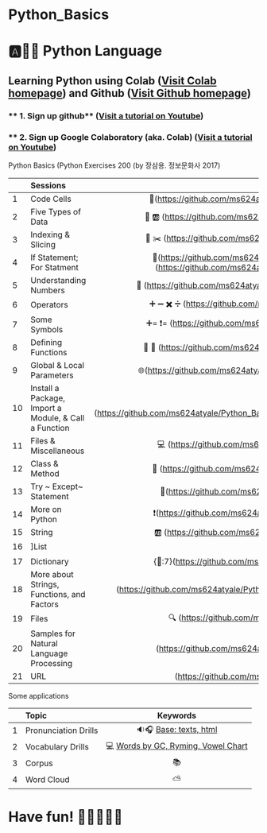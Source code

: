 # Python_Basics

# :a::hamster::paw_prints: Python Language
## **Learning Python** using **Colab** ([Visit Colab homepage](https://colab.research.google.com/?utm_source=scs-index)) and **Github** ([Visit Github homepage](https://github.com/))

### ** 1. Sign up github** ([Visit a tutorial on Youtube](https://www.youtube.com/watch?v=c-NikCpec7U))
### ** 2. Sign up Google Colaboratory (aka. Colab) ([Visit a tutorial on Youtube](https://www.youtube.com/watch?v=2X_EU18OeYM))

Python Basics (Python Exercises 200 (by 장삼용. 정보문화사 2017)

|  | Sessions | Keywords |
|:--|:---|:---:|
| 1 | Code Cells | 🐾(https://github.com/ms624atyale/Python_Basics/blob/main/1_CodeCells_Basic_.ipynb)|  
| 2 | Five Types of Data | 🔢 🆎 (https://github.com/ms624atyale/Python_Basics/blob/main/2_FiveTypesofData.ipynb)|
| 3 | Indexing & Slicing | 📌 ✂️ (https://github.com/ms624atyale/Python_Basics/blob/main/3_Indexing_Slicing.ipynb)|
| 4 | If Statement; For Statment | 🌈(https://github.com/ms624atyale/Python_Basics/blob/main/4_1_IfStatement.ipynb) 🔂 (https://github.com/ms624atyale/Python_Basics/blob/main/4_2_ForStatement.ipynb)| 
| 5 | Understanding Numbers | 🔢 (https://github.com/ms624atyale/Python_Basics/blob/main/5_UnderstandingNumbers.ipynb)| 
| 6 | Operators | ➕ ➖ ✖️ ➗ (https://github.com/ms624atyale/Python_Basics/blob/main/6_Operators.ipynb)| 
| 7  | Some Symbols | ➕= ❗= (https://github.com/ms624atyale/Python_Basics/blob/main/7_SomeSymbols.ipynb)| 
| 8  | Defining Functions | 🍔 🍧 (https://github.com/ms624atyale/Python_Basics/blob/main/8_DefiningFunctions.ipynb)| 
| 9  | Global & Local Parameters | 🌐(https://github.com/ms624atyale/Python_Basics/blob/main/9_GlobalLocalParameters.ipynb)| 
| 10 | Install a Package, Import a Module, & Call a Function | [🎁(https://github.com/ms624atyale/Python_Basics/blob/main/10_InstallPackages_ImportModlues_CallFunctions.ipynb)]| 
| 11 | Files & Miscellaneous | 💻 (https://github.com/ms624atyale/Python_Basics/blob/main/11_Files_Misc.ipynb)| 
| 12 | Class & Method | 🔐 (https://github.com/ms624atyale/Python_Basics/blob/main/12_Class_Method.ipynb)| 
| 13 | Try ~ Except~ Statement |🚦(https://github.com/ms624atyale/Python_Basics/blob/main/13_try_Except.ipynb)| 
| 14 | More on Python |❗(https://github.com/ms624atyale/Python_Basics/blob/main/14_MoreonPython.ipynb)| 
| 15 | String | 🆎 (https://github.com/ms624atyale/Python_Basics/blob/main/15_AboutSrings.ipynb)| 
| 16 | ]List | [🚙,🚗,🚒,🚑,🚎](https://github.com/ms624atyale/Python_Basics/blob/main/16_Lists.ipynb)| 
| 17 | Dictionary | {🌈:7}(https://github.com/ms624atyale/Python_Basics/blob/main/17_Dictionary.ipynb)| 
| 18 | More about Strings, Functions, and Factors | (https://github.com/ms624atyale/Python_Basics/blob/main/18_MoreaboutStringsFunctionsFactors.ipynb)| 
| 19 | Files | 🔍 (https://github.com/ms624atyale/Python_Basics/blob/main/19_Files.ipynb)| 
| 20 | Samples for Natural Language Processing | (https://github.com/ms624atyale/Python_Basics/blob/main/20_Samples4NLP.ipynb)| 
| 21 | URL| (https://github.com/ms624atyale/Python_Basics/blob/main/21_URL.ipynb)| 


Some applications

|  | Topic | Keywords |
|:--|:---|:---:|
| 1 | Pronunciation Drills |  🔉🎧 [Base: texts, html](https://github.com/ms624atyale/Python_Basics/blob/main/22_Text2Speech_ModifiedfromMK316.ipynb)| 
| 2| Vocabulary Drills | 💻 [Words by GC, Ryming, Vowel Chart](https://github.com/ms624atyale/Python_Basics/blob/main/23_VocabularyDrills_ModifiedfromMK316.ipynb)| 
| 3| Corpus | 📚
| 4| Word Cloud | ⛅
# Have fun! :icecream::tropical_drink::cake::apple::watermelon:
